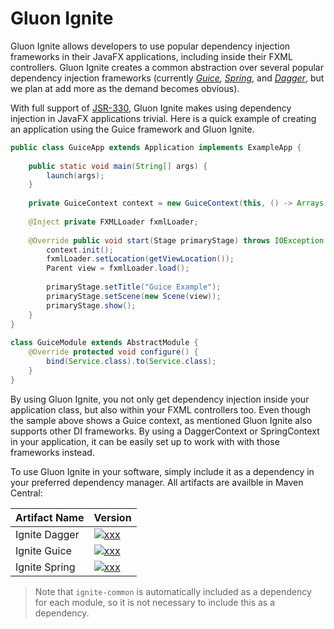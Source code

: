 # Gluon Ignite
Gluon Ignite allows developers to use popular dependency injection frameworks in their JavaFX applications, 
including inside their FXML controllers. Gluon Ignite creates a common abstraction over several popular 
dependency injection frameworks (currently _[Guice](https://github.com/google/guice), [Spring](https://spring.io/)_, 
and _[Dagger](https://square.github.io/dagger/)_, but we plan at add more as the demand becomes obvious). 

With full support of [JSR-330](https://www.jcp.org/en/jsr/detail?id=330), Gluon Ignite makes using dependency injection in JavaFX applications trivial. 
Here is a quick example of creating an application using the Guice framework and Gluon Ignite.

```java
public class GuiceApp extends Application implements ExampleApp {
 
    public static void main(String[] args) {
        launch(args);
    }
 
    private GuiceContext context = new GuiceContext(this, () -> Arrays.asList(new GuiceModule()));
 
    @Inject private FXMLLoader fxmlLoader;
 
    @Override public void start(Stage primaryStage) throws IOException {
        context.init();
        fxmlLoader.setLocation(getViewLocation());
        Parent view = fxmlLoader.load();
 
        primaryStage.setTitle("Guice Example");
        primaryStage.setScene(new Scene(view));
        primaryStage.show();
    }
}
 
class GuiceModule extends AbstractModule {
    @Override protected void configure() {
        bind(Service.class).to(Service.class);
    }
}
```
By using Gluon Ignite, you not only get dependency injection inside your application class, but also 
within your FXML controllers too. Even though the sample above shows a Guice context, as mentioned 
Gluon Ignite also supports other DI frameworks. By using a DaggerContext or SpringContext in your application, 
it can be easily set up to work with with those frameworks instead.

To use Gluon Ignite in your software, simply include it as a dependency in your preferred dependency manager. 
All artifacts are availble in Maven Central:

| Artifact Name | Version |
| ------------- | ------------- |
| Ignite Dagger | [![xxx](https://img.shields.io/maven-central/v/com.gluonhq/ignite-dagger.svg)](https://search.maven.org/artifact/com.gluonhq/ignite-dagger)  |
| Ignite Guice  | [![xxx](https://img.shields.io/maven-central/v/com.gluonhq/ignite-guice.svg)](https://search.maven.org/artifact/com.gluonhq/ignite-guice)  |
| Ignite Spring | [![xxx](https://img.shields.io/maven-central/v/com.gluonhq/ignite-spring.svg)](https://search.maven.org/artifact/com.gluonhq/ignite-spring)  |


> Note that `ignite-common` is automatically included as a dependency for each module, 
so it is not necessary to include this as a dependency.
